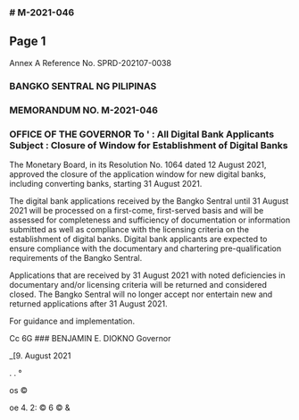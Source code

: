 ### # M-2021-046

## Page 1

Annex A Reference No. SPRD-202107-0038

### BANGKO SENTRAL NG PILIPINAS

### MEMORANDUM NO. M-2021-046

### OFFICE OF THE GOVERNOR To ' : All Digital Bank Applicants Subject : Closure of Window for Establishment of Digital Banks

The Monetary Board, in its Resolution No. 1064 dated 12 August 2021, approved the closure of the application window for new digital banks, including converting banks, starting 31 August 2021.

The digital bank applications received by the Bangko Sentral until 31 August 2021 will be processed on a first-come, first-served basis and will be assessed for completeness and sufficiency of documentation or information submitted as well as compliance with the licensing criteria on the establishment of digital banks. Digital bank applicants are expected to ensure compliance with the documentary and chartering pre-qualification requirements of the Bangko Sentral.

Applications that are received by 31 August 2021 with noted deficiencies in documentary and/or licensing criteria will be returned and considered closed. The Bangko Sentral will no longer accept nor entertain new and returned applications after 31 August 2021.

For guidance and implementation.

Cc 6G ### BENJAMIN E. DIOKNO Governor

_[9. August 2021

. . °

os ©

oe 4. 2: © 6 © & 